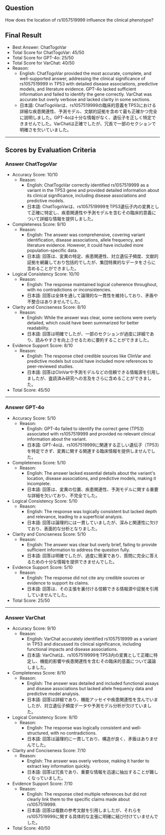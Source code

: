 ## Question

How does the location of rs1057519999 influence the clinical phenotype?

## Final Result

- Best Answer: ChatTogoVar
- Total Score for ChatTogoVar: 45/50
- Total Score for GPT-4o: 25/50
- Total Score for VarChat: 40/50
- Reason:
  - English: ChatTogoVar provided the most accurate, complete, and well-supported answer, addressing the clinical significance of rs1057519999 in TP53 with detailed disease associations, predictive models, and literature evidence. GPT-4o lacked sufficient information and failed to identify the gene correctly. VarChat was accurate but overly verbose and lacked clarity in some sections.
  - 日本語: ChatTogoVarは、rs1057519999の臨床的意義をTP53における詳細な疾患関連性、予測モデル、文献的証拠を含めて最も正確かつ完全に説明しました。GPT-4oは十分な情報がなく、遺伝子を正しく特定できませんでした。VarChatは正確でしたが、冗長で一部のセクションで明確さを欠いていました。

---

## Scores by Evaluation Criteria

### Answer ChatTogoVar
- Accuracy Score: 10/10
  - Reason: 
    - English: ChatTogoVar correctly identified rs1057519999 as a variant in the TP53 gene and provided detailed information about its clinical significance, including disease associations and predictive models.
    - 日本語: ChatTogoVarは、rs1057519999をTP53遺伝子内の変異として正確に特定し、疾患関連性や予測モデルを含むその臨床的意義について詳細な情報を提供しました。
- Completeness Score: 9/10
  - Reason: 
    - English: The answer was comprehensive, covering variant identification, disease associations, allele frequency, and literature evidence. However, it could have included more population-specific data.
    - 日本語: 回答は、変異の特定、疾患関連性、対立遺伝子頻度、文献的証拠を網羅しており包括的でしたが、集団特異的なデータをさらに含めることができました。
- Logical Consistency Score: 10/10
  - Reason: 
    - English: The response maintained logical coherence throughout, with no contradictions or inconsistencies.
    - 日本語: 回答は全体を通して論理的な一貫性を維持しており、矛盾や不整合はありませんでした。
- Clarity and Conciseness Score: 8/10
  - Reason: 
    - English: While the answer was clear, some sections were overly detailed, which could have been summarized for better readability.
    - 日本語: 回答は明確でしたが、一部のセクションが過度に詳細であり、読みやすさを向上させるために要約することができました。
- Evidence Support Score: 8/10
  - Reason: 
    - English: The response cited credible sources like ClinVar and predictive models but could have included more references to peer-reviewed studies.
    - 日本語: 回答はClinVarや予測モデルなどの信頼できる情報源を引用しましたが、査読済み研究への言及をさらに含めることができました。
- Total Score: 45/50

---

### Answer GPT-4o
- Accuracy Score: 5/10
  - Reason: 
    - English: GPT-4o failed to identify the correct gene (TP53) associated with rs1057519999 and provided no relevant clinical information about the variant.
    - 日本語: GPT-4oは、rs1057519999に関連する正しい遺伝子（TP53）を特定できず、変異に関する関連する臨床情報を提供しませんでした。
- Completeness Score: 5/10
  - Reason: 
    - English: The answer lacked essential details about the variant's location, disease associations, and predictive models, making it incomplete.
    - 日本語: 回答は、変異の位置、疾患関連性、予測モデルに関する重要な詳細を欠いており、不完全でした。
- Logical Consistency Score: 5/10
  - Reason: 
    - English: The response was logically consistent but lacked depth and relevance, leading to a superficial analysis.
    - 日本語: 回答は論理的には一貫していましたが、深みと関連性に欠けており、表面的な分析となりました。
- Clarity and Conciseness Score: 5/10
  - Reason: 
    - English: The answer was clear but overly brief, failing to provide sufficient information to address the question fully.
    - 日本語: 回答は明確でしたが、過度に簡潔であり、質問に完全に答えるための十分な情報を提供できませんでした。
- Evidence Support Score: 5/10
  - Reason: 
    - English: The response did not cite any credible sources or evidence to support its claims.
    - 日本語: 回答は、その主張を裏付ける信頼できる情報源や証拠を引用していませんでした。
- Total Score: 25/50

---

### Answer VarChat
- Accuracy Score: 9/10
  - Reason: 
    - English: VarChat accurately identified rs1057519999 as a variant in TP53 and discussed its clinical significance, including functional impacts and disease associations.
    - 日本語: VarChatは、rs1057519999をTP53内の変異として正確に特定し、機能的影響や疾患関連性を含むその臨床的意義について議論しました。
- Completeness Score: 8/10
  - Reason: 
    - English: The answer was detailed and included functional assays and disease associations but lacked allele frequency data and predictive model analysis.
    - 日本語: 回答は詳細であり、機能アッセイや疾患関連性を含んでいましたが、対立遺伝子頻度データや予測モデル分析が欠けていました。
- Logical Consistency Score: 9/10
  - Reason: 
    - English: The response was logically consistent and well-structured, with no contradictions.
    - 日本語: 回答は論理的に一貫しており、構造が良く、矛盾はありませんでした。
- Clarity and Conciseness Score: 7/10
  - Reason: 
    - English: The answer was overly verbose, making it harder to extract key information quickly.
    - 日本語: 回答は冗長であり、重要な情報を迅速に抽出することが難しくなっていました。
- Evidence Support Score: 7/10
  - Reason: 
    - English: The response cited multiple references but did not clearly link them to the specific claims made about rs1057519999.
    - 日本語: 回答は複数の参考文献を引用しましたが、それらをrs1057519999に関する具体的な主張に明確に結び付けていませんでした。
- Total Score: 40/50